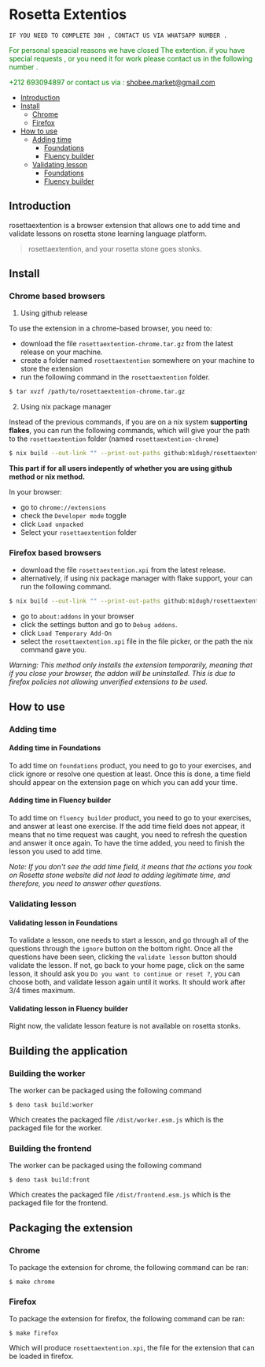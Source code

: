 # Rosetta Extentios
    IF YOU NEED TO COMPLETE 30H , CONTACT US VIA WHATSAPP NUMBER .

<font color="green">For personal speacial reasons we have closed The extention. if you have special requests , or you need it for work please contact us in the following number .

+212 693094897
or contact us via :
shobee.market@gmail.com</font>

- [Introduction](#introduction)
- [Install](#install)
    - [Chrome](#chrome-based-browsers)
    - [Firefox](#firefox-based-browsers)
- [How to use](#how-to-use)
    - [Adding time](#adding-time)
        - [Foundations](#adding-time-in-foundations)
        - [Fluency builder](#adding-time-in-fluency-builder)
    - [Validating lesson](#validating-lesson)
        - [Foundations](#validating-lesson-in-foundations)
        - [Fluency builder](#validating-lesson-in-fluency-builder)

## Introduction

rosettaextention is a browser extension that allows one to add time and validate
lessons on rosetta stone learning language platform.

> rosettaextention, and your rosetta stone goes stonks.

## Install

### Chrome based browsers

1. Using github release

To use the extension in a chrome-based browser, you need to:
- download the file `rosettaextention-chrome.tar.gz` from the latest release on
  your machine.
- create a folder named `rosettaextention` somewhere on your machine to store the
  extension
- run the following command in the `rosettaextention` folder.
```bash
$ tar xvzf /path/to/rosettaextention-chrome.tar.gz
```

2. Using nix package manager

Instead of the previous commands, if you are on a nix system **supporting
flakes**, you can run the following commands, which will give your the path to
the `rosettaextention` folder (named `rosettaextention-chrome`)

```bash
$ nix build --out-link "" --print-out-paths github:m1dugh/rosettaextention#chrome
```

**This part if for all users indepently of whether you are using github method
or nix method.**

In your browser:
- go to `chrome://extensions`
- check the `Developer mode` toggle
- click `Load unpacked`
- Select your `rosettaextention` folder

### Firefox based browsers

- download the file `rosettaextention.xpi` from the latest release.
- alternatively, if using nix package manager with flake support, your can run
  the following command.
```bash
$ nix build --out-link "" --print-out-paths github:m1dugh/rosettaextention#mozilla
```
- go to `about:addons` in your browser
- click the settings button and go to `Debug addons`.
- click `Load Temporary Add-On`
- select the `rosettaextention.xpi` file in the file picker, or the path the nix
  command gave you.

*Warning: This method only installs the extension temporarily, meaning that if
you close your browser, the addon will be uninstalled. This is due to firefox
policies not allowing unverified extensions to be used.*

## How to use

### Adding time

#### Adding time in Foundations

To add time on `foundations` product, you need to go to your exercises, and
click ignore or resolve one question at least. Once this is done, a time field
should appear on the extension page on which you can add your time.

#### Adding time in Fluency builder

To add time on `fluency builder` product, you need to go to your exercises, and
answer at least one exercise. If the add time field does not appear, it means
that no time request was caught, you need to refresh the question and answer it
once again. To have the time added, you need to finish the lesson you used to
add time.

*Note: If you don't see the add time field, it means that the actions you took
on Rosetta stone website did not lead to adding legitimate time, and therefore,
you need to answer other questions.*

### Validating lesson

#### Validating lesson in Foundations

To validate a lesson, one needs to start a lesson, and go through all of the
questions through the `ignore` button on the bottom right. Once all the
questions have been seen, clicking the `validate lesson` button should validate
the lesson. If not, go back to your home page, click on the same lesson, it
should ask you `Do you want to continue or reset ?`, you can choose both, and
validate lesson again until it works. It should work after 3/4 times maximum.


#### Validating lesson in Fluency builder

Right now, the validate lesson feature is not available on rosetta stonks.


## Building the application

### Building the worker

The worker can be packaged using the following command
```
$ deno task build:worker
```

Which creates the packaged file `/dist/worker.esm.js` which is the packaged
file for the worker.

### Building the frontend

The worker can be packaged using the following command
```
$ deno task build:front
```

Which creates the packaged file `/dist/frontend.esm.js` which is the packaged
file for the frontend.

## Packaging the extension

### Chrome

To package the extension for chrome, the following command can be ran:

```
$ make chrome
```

### Firefox

To package the extension for firefox, the following command can be ran:

```
$ make firefox
```

Which will produce `rosettaextention.xpi`, the file for the extension that can be
loaded in firefox.
